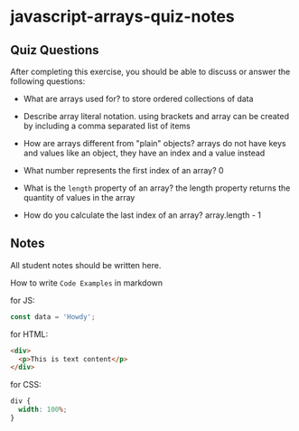 # javascript-arrays-quiz-notes

## Quiz Questions

After completing this exercise, you should be able to discuss or answer the following questions:

- What are arrays used for? to store ordered collections of data

- Describe array literal notation. using brackets and array can be created by including a comma separated list of items

- How are arrays different from "plain" objects? arrays do not have keys and values like an object, they have an index and a value instead

- What number represents the first index of an array? 0

- What is the `length` property of an array? the length property returns the quantity of values in the array

- How do you calculate the last index of an array? array.length - 1

## Notes

All student notes should be written here.

How to write `Code Examples` in markdown

for JS:

```javascript
const data = 'Howdy';
```

for HTML:

```html
<div>
  <p>This is text content</p>
</div>
```

for CSS:

```css
div {
  width: 100%;
}
```
